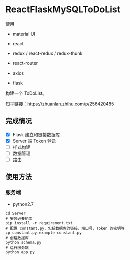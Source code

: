 # ReactFlaskMySQLToDoList

使用

- material UI

- react 
- redux / react-redux / redux-thunk
- react-router
- axios
- flask 

构建一个 ToDoList。

知乎链接：https://zhuanlan.zhihu.com/p/256420485

## 完成情况

- [x] Flask 建立和链接数据库
- [x] Server 端 Token 登录
- [ ] 样式构建
- [ ] 数据管理
- [ ] 路由

## 使用方法

### 服务端

- python2.7

``` shell
cd Server
# 安装必要的库
pip install -r requirement.txt
# 配置 constant.py，包括数据库的链接，端口号，Token 的密钥等
cp constant.py.example constant.py
# 创建数据库
python schema.py
# 运行服务端
python app.py
```

